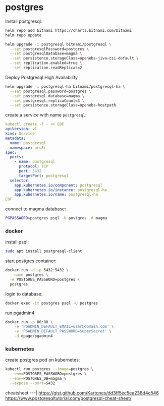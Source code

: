 # postgres

Install postgresql:
```bash
helm repo add bitnami https://charts.bitnami.com/bitnami
helm repo update

helm upgrade -i postgresql bitnami/postgresql \
  --set postgresqlPassword=postgres \
  --set postgresqlDatabase=magma \
  --set persistence.storageClass=openebs-jiva-csi-default \
  --set replication.enabled=true \
  --set replication.readReplicas=2
```


Deploy Postgresql High Availability 
```bash
helm upgrade -i postgresql-ha bitnami/postgresql-ha \
  --set postgresql.password=postgres \
  --set postgresql.database=magma \
  --set postgresql.replicaCount=3 \
  --set persistence.storageClass=openebs-hostpath
```

create a service with name `postgresql`:
```yaml
kubectl create -f - << EOF
apiVersion: v1
kind: Service
metadata:
  name: postgresql
  namespace: orc8r
spec:
  ports:
    - name: postgresql
      protocol: TCP
      port: 5432
      targetPort: postgresql
  selector:
    app.kubernetes.io/component: postgresql
    app.kubernetes.io/instance: postgresql-ha
    app.kubernetes.io/name: postgresql-ha
EOF
```

connect to magma database:
```bash
PGPASSWORD=postgres psql -U postgres -d magma
```

### docker

install psql:
```bash
sudo apt install postgresql-client
```

start postgres container:
```bash
docker run -d -p 5432:5432 \
  --name postgres \
  -e POSTGRES_PASSWORD=postgres \
  postgres
```

login to database:
```bash
docker exec -it postgres psql -U postgres
```

run pgadmin4:
```bash
docker run -p 80:80 \
    -e 'PGADMIN_DEFAULT_EMAIL=user@domain.com' \
    -e 'PGADMIN_DEFAULT_PASSWORD=SuperSecret' \
    -d dpage/pgadmin4
```

### kubernetes

create postgres pod on kubernetes:
```bash
kubectl run postgres --image=postgres \
  --env=POSTGRES_PASSWORD=postgres \
  --env=POSTGRES_DB=magma \
  --expose --port=5432
```


cheatsheet
---|
https://gist.github.com/Kartones/dd3ff5ec5ea238d4c546
https://www.postgresqltutorial.com/postgresql-cheat-sheet/

